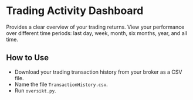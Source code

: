 # Trading Activity Dashboard  

Provides a clear overview of your trading returns. View your performance over different time periods: last day, week, month, six months, year, and all time.  

## How to Use  

- Download your trading transaction history from your broker as a CSV file.  
- Name the file `TransactionHistory.csv`.  
- Run `oversikt.py`.  

